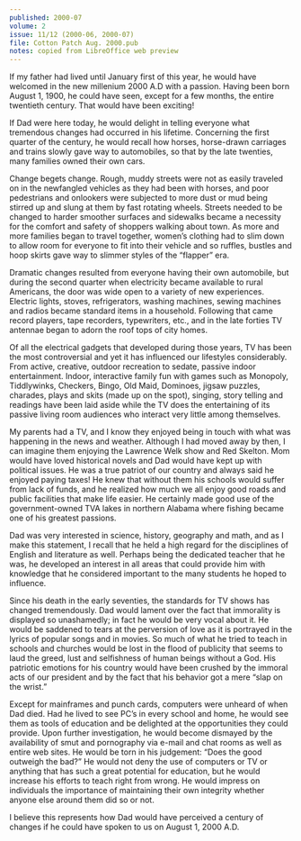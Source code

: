 ```yaml
---
published: 2000-07
volume: 2
issue: 11/12 (2000-06, 2000-07)
file: Cotton Patch Aug. 2000.pub
notes: copied from LibreOffice web preview
---
```

If my father had lived until January first of this year, he would have welcomed in the new millenium 2000 A.D with a passion. Having been born August 1, 1900, he could have seen, except for a few months, the entire twentieth century. That would have been exciting!

If Dad were here today, he would delight in telling everyone what tremendous changes had occurred in his lifetime. Concerning the first quarter of the century, he would recall how horses, horse-drawn carriages and trains slowly gave way to automobiles, so that by the late twenties, many families owned their own cars.

Change begets change. Rough, muddy streets were not as easily traveled on in the newfangled vehicles as they had been with horses, and poor pedestrians and onlookers were subjected to more dust or mud being stirred up and slung at them by fast rotating wheels. Streets needed to be changed to harder smoother surfaces and sidewalks became a necessity for the comfort and safety of shoppers walking about town. As more and more families began to travel together, women’s clothing had to slim down to allow room for everyone to fit into their vehicle and so ruffles, bustles and hoop skirts gave way to slimmer styles of the “flapper” era.

Dramatic changes resulted from everyone having their own automobile, but during the second quarter when electricity became available to rural Americans, the door was wide open to a variety of new experiences. Electric lights, stoves, refrigerators, washing machines, sewing machines and radios became standard items in a household. Following that came record players, tape recorders, typewriters, etc., and in the late forties TV antennae began to adorn the roof tops of city homes.

Of all the electrical gadgets that developed during those years, TV has been the most controversial and yet it has influenced our lifestyles considerably. From active, creative, outdoor recreation to sedate, passive indoor entertainment. Indoor, interactive family fun with games such as Monopoly, Tiddlywinks, Checkers, Bingo, Old Maid, Dominoes, jigsaw puzzles, charades, plays and skits (made up on the spot), singing, story telling and readings have been laid aside while the TV does the entertaining of its passive living room audiences who interact very little among themselves.

My parents had a TV, and I know they enjoyed being in touch with what was happening in the news and weather. Although I had moved away by then, I can imagine them enjoying the Lawrence Welk show and Red Skelton. Mom would have loved historical novels and Dad would have kept up with political issues. He was a true patriot of our country and always said he enjoyed paying taxes! He knew that without them his schools would suffer from lack of funds, and he realized how much we all enjoy good roads and public facilities that make life easier. He certainly made good use of the government-owned TVA lakes in northern Alabama where fishing became one of his greatest passions.

Dad was very interested in science, history, geography and math, and as I make this statement, I recall that he held a high regard for the disciplines of English and literature as well. Perhaps being the dedicated teacher that he was, he developed an interest in all areas that could provide him with knowledge that he considered important to the many students he hoped to influence.

Since his death in the early seventies, the standards for TV shows has changed tremendously. Dad would lament over the fact that immorality is displayed so unashamedly; in fact he would be very vocal about it. He would be saddened to tears at the perversion of love as it is portrayed in the lyrics of popular songs and in movies. So much of what he tried to teach in schools and churches would be lost in the flood of publicity that seems to laud the greed, lust and selfishness of human beings without a God. His patriotic emotions for his country would have been crushed by the immoral acts of our president and by the fact that his behavior got a mere “slap on the wrist.”

Except for mainframes and punch cards, computers were unheard of when Dad died. Had he lived to see PC’s in every school and home, he would see them as tools of education and be delighted at the opportunities they could provide. Upon further investigation, he would become dismayed by the availability of smut and pornography via e-mail and chat rooms as well as entire web sites. He would be torn in his judgement: “Does the good outweigh the bad?” He would not deny the use of computers or TV or anything that has such a great potential for education, but he would increase his efforts to teach right from wrong. He would impress on individuals the importance of maintaining their own integrity whether anyone else around them did so or not.

I believe this represents how Dad would have perceived a century of changes if he could have spoken to us on August 1, 2000 A.D.

